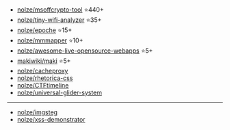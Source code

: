 - [nolze/msoffcrypto-tool](https://github.com/nolze/msoffcrypto-tool) ⭐️440+
- [nolze/tiny-wifi-analyzer](https://github.com/nolze/tiny-wifi-analyzer) ⭐️35+
- [nolze/epoche](https://github.com/nolze/epoche) ⭐️15+
- [nolze/mmmapper](https://github.com/nolze/mmmapper) ⭐️10+
- [nolze/awesome-live-opensource-webapps](https://github.com/nolze/awesome-live-opensource-webapps) ⭐️5+
- [makiwiki/maki](https://github.com/makiwiki/maki) ⭐️5+
- [nolze/cacheproxy](https://github.com/nolze/cacheproxy)
- [nolze/rhetorica-css](https://github.com/nolze/rhetorica-css)
- [nolze/CTFtimeline](https://github.com/nolze/CTFtimeline)
- [nolze/universal-glider-system](https://github.com/nolze/universal-glider-system)

---

- [nolze/imgsteg](https://github.com/nolze/imgsteg)
- [nolze/xss-demonstrator](https://github.com/nolze/xss-demonstrator)

